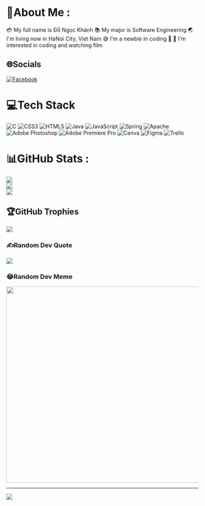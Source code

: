 # 💫About Me :
💳 My full name is Đỗ Ngọc Khánh 
📚 My major is Software Engineering 
🌏 I'm living now in HaNoi City, Viet Nam 
😅 I'm a newbie in coding 🐧
🧐 I'm interested in coding and watching film

## 🌐Socials
[![Facebook](https://img.shields.io/badge/Facebook-%231877F2.svg?logo=Facebook&logoColor=white)](https://facebook.com/facebook.com/dokhanh107) 

# 💻Tech Stack
![C](https://img.shields.io/badge/c-%2300599C.svg?style=flat&logo=c&logoColor=white) ![CSS3](https://img.shields.io/badge/css3-%231572B6.svg?style=flat&logo=css3&logoColor=white) ![HTML5](https://img.shields.io/badge/html5-%23E34F26.svg?style=flat&logo=html5&logoColor=white) ![Java](https://img.shields.io/badge/java-%23ED8B00.svg?style=flat&logo=java&logoColor=white) ![JavaScript](https://img.shields.io/badge/javascript-%23323330.svg?style=flat&logo=javascript&logoColor=%23F7DF1E) ![Spring](https://img.shields.io/badge/spring-%236DB33F.svg?style=flat&logo=spring&logoColor=white) ![Apache](https://img.shields.io/badge/apache-%23D42029.svg?style=flat&logo=apache&logoColor=white) ![Adobe Photoshop](https://img.shields.io/badge/adobephotoshop-%2331A8FF.svg?style=flat&logo=adobephotoshop&logoColor=white) ![Adobe Premiere Pro](https://img.shields.io/badge/Adobe%20Premiere%20Pro-9999FF.svg?style=flat&logo=Adobe%20Premiere%20Pro&logoColor=white) ![Canva](https://img.shields.io/badge/Canva-%2300C4CC.svg?style=flat&logo=Canva&logoColor=white) 	![Figma](https://img.shields.io/badge/figma-%23F24E1E.svg?style=flat&logo=figma&logoColor=white) ![Trello](https://img.shields.io/badge/Trello-%23026AA7.svg?style=flat&logo=Trello&logoColor=white)
# 📊GitHub Stats :
![](https://github-readme-stats.vercel.app/api?username=NgocKhanh107&theme=radical&hide_border=false&include_all_commits=false&count_private=false)<br/>
![](https://github-readme-streak-stats.herokuapp.com/?user=NgocKhanh107&theme=radical&hide_border=false)<br/>
![](https://github-readme-stats.vercel.app/api/top-langs/?username=NgocKhanh107&theme=radical&hide_border=false&include_all_commits=false&count_private=false&layout=compact)

## 🏆GitHub Trophies
![](https://github-trophies.vercel.app/?username=NgocKhanh107&theme=radical&no-frame=false&no-bg=false&margin-w=4)

### ✍️Random Dev Quote
![](https://quotes-github-readme.vercel.app/api?type=horizontal&theme=radical)

### 😂Random Dev Meme
<img src="https://random-memer.herokuapp.com/" width="512px"/>

---
[![](https://visitcount.itsvg.in/api?id=NgocKhanh107&icon=0&color=0)](https://visitcount.itsvg.in)
